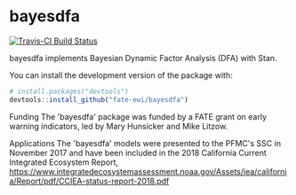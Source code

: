 <!-- README.md is generated from README.Rmd. Please edit that file -->
bayesdfa
========

[![Travis-CI Build Status](https://travis-ci.org/fate-ewi/bayesdfa.svg?branch=master)](https://travis-ci.org/fate-ewi/bayesdfa)

bayesdfa implements Bayesian Dynamic Factor Analysis (DFA) with Stan.

You can install the development version of the package with:

``` r
# install.packages("devtools")
devtools::install_github("fate-ewi/bayesdfa")
```

Funding
The 'bayesdfa' package was funded by a FATE grant on early warning indicators, led by Mary Hunsicker and Mike Litzow. 

Applications
The 'bayesdfa' models were presented to the PFMC's SSC in November 2017 and have been included in the 2018 California Current Integrated Ecosystem Report, https://www.integratedecosystemassessment.noaa.gov/Assets/iea/california/Report/pdf/CCIEA-status-report-2018.pdf

